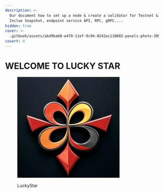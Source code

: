 ```yaml
---
description: >-
  Our document how to set up a node & create a validator for Testnet & Mainnet.
  Inclue Snapshot, endpoint service API, RPC, gRPC....
hidden: true
cover: >-
  .gitbook/assets/abd9bab0-e470-11ef-9c94-0242ac110002-pexels-photo-30547576.jpeg
coverY: 0
---
```


# WELCOME TO LUCKY STAR

<figure><img src=".gitbook/assets/LuckyStar00-v1.jpg" alt="" width="335"><figcaption><p>LuckyStar</p></figcaption></figure>
